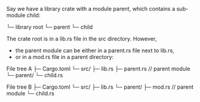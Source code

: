 Say we have a library crate with a module parent, which contains a sub-module child:

└─ library root
   └─ parent
      └─ child


The crate root is in a lib.rs file in the src directory. 
However, 
- the parent module can be either in a parent.rs file next to lib.rs, 
- or in a mod.rs file in a parent directory:

File tree A
├─ Cargo.toml
└─ src/
   ├─ lib.rs
   ├─ parent.rs  // parent module
   └─ parent/
      └─ child.rs


File tree B
├─ Cargo.toml
└─ src/
   ├─ lib.rs
   └─ parent/
      ├─ mod.rs  // parent module
      └─ child.rs
